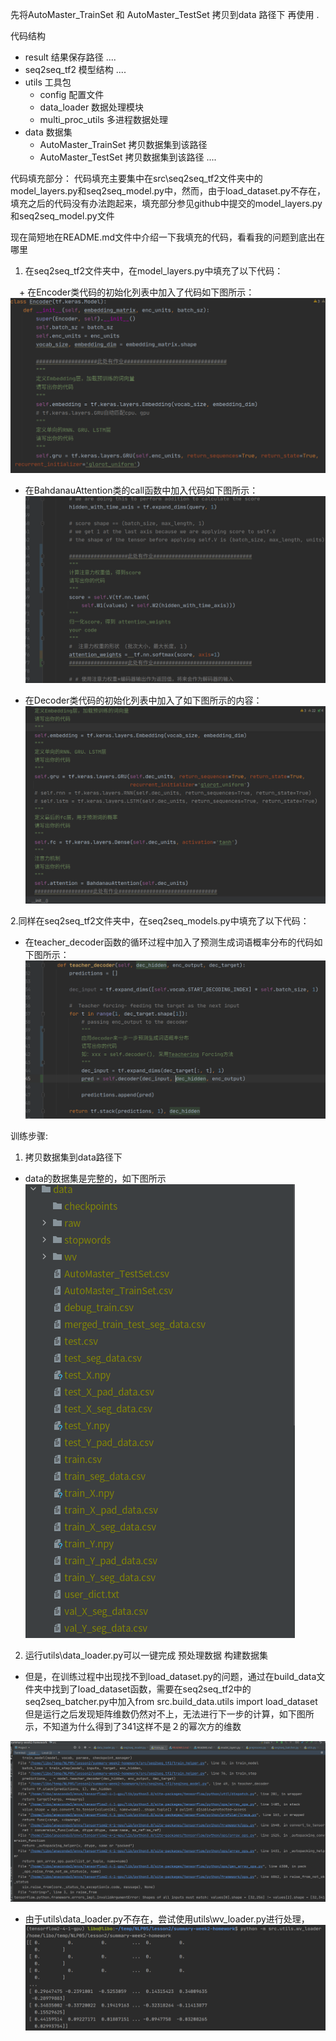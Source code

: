 



先将AutoMaster_TrainSet 和 AutoMaster_TestSet 拷贝到data 路径下 再使用 .



代码结构

+ result 结果保存路径
    ....    
+ seq2seq_tf2 模型结构
    ....
+ utils 工具包
    + config  配置文件
    + data_loader 数据处理模块
    + multi_proc_utils 多进程数据处理
+ data  数据集
    + AutoMaster_TrainSet 拷贝数据集到该路径
    + AutoMaster_TestSet  拷贝数据集到该路径
    ....

代码填充部分：
代码填充主要集中在src\seq2seq_tf2文件夹中的model_layers.py和seq2seq_model.py中，然而，由于load_dataset.py不存在，填充之后的代码没有办法跑起来，填充部分参见github中提交的model_layers.py和seq2seq_model.py文件

现在简短地在README.md文件中介绍一下我填充的代码，看看我的问题到底出在哪里

1. 在seq2seq_tf2文件夹中，在model_layers.py中填充了以下代码：

　+ 在Encoder类代码的初始化列表中加入了代码如下图所示：
    ![Encoder初始化列表中加入代码](./Encoder填充部分.png)
    
   + 在BahdanauAttention类的call函数中加入代码如下图所示：
    ![BahdanauAttention添加代码](./BahdanauAttention填充部分.png)
    
    
   + 在Decoder类代码的初始化列表中加入了如下图所示的内容：
    ![Decoder初始化列表中加入代码](./Decoder填充部分.png)
   
 2.同样在seq2seq_tf2文件夹中，在seq2seq_models.py中填充了以下代码：
   + 在teacher_decoder函数的循环过程中加入了预测生成词语概率分布的代码如下图所示：
   ![添加teacher-forcing代码可能有问题](./teacher_decoder部分可能填代码有问题.png)
    
训练步骤:
1. 拷贝数据集到data路径下
+ data的数据集是完整的，如下图所示
![data路径下数据是完整的](./data数据完整性.png)
2. 运行utils\data_loader.py可以一键完成 预处理数据 构建数据集

+ 但是，在训练过程中出现找不到load_dataset.py的问题，通过在build_data文件夹中找到了load_dataset函数，需要在seq2seq_tf2中的seq2seq_batcher.py中加入from src.build_data.utils import load_dataset
但是运行之后发现矩阵维数仍然对不上，无法进行下一步的计算，如下图所示，不知道为什么得到了341这样不是２的幂次方的维数

![矩阵维数不对应](./训练过程中矩阵维数不一致.png)
+ 由于utils\data_loader.py不存在，尝试使用utils\wv_loader.py进行处理，
![运行wv_loader.py结果](./运行wv_loader.png)
